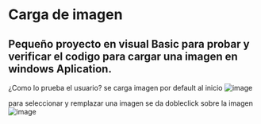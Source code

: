 # Carga de imagen
## Pequeño proyecto en visual Basic para probar y verificar el codigo para cargar una imagen en windows Aplication.

¿Como lo prueba el usuario?
se carga imagen por default al inicio
![image](https://github.com/user-attachments/assets/af7caa30-9a11-453e-b943-ca8923c09bd1)

para seleccionar y remplazar una imagen se da dobleclick sobre la imagen
![image](https://github.com/user-attachments/assets/42323330-cc93-4022-8842-bd9c3328b5d3)
